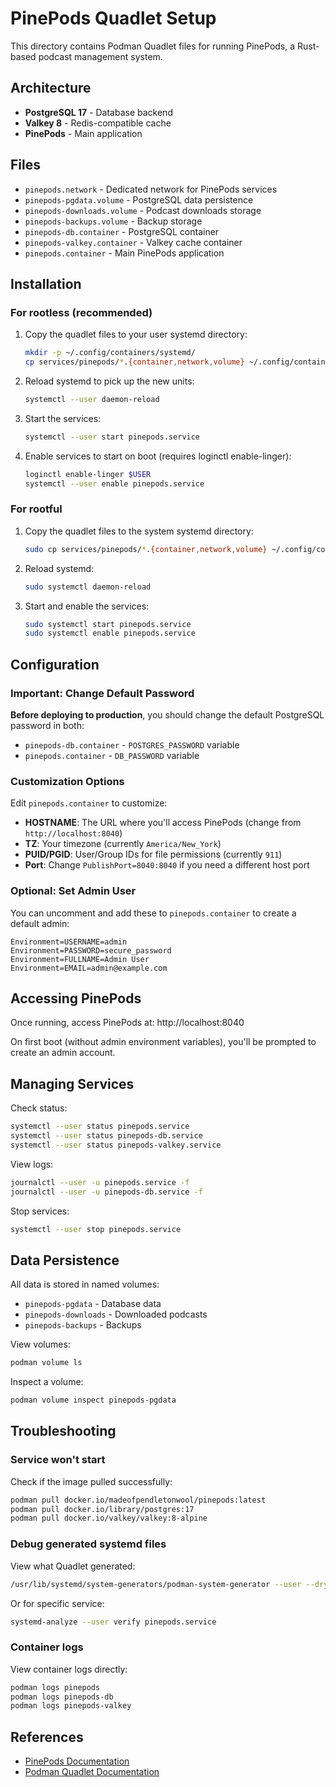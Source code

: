 # PinePods Quadlet Setup

This directory contains Podman Quadlet files for running PinePods, a Rust-based podcast management system.

## Architecture

- **PostgreSQL 17** - Database backend
- **Valkey 8** - Redis-compatible cache
- **PinePods** - Main application

## Files

- `pinepods.network` - Dedicated network for PinePods services
- `pinepods-pgdata.volume` - PostgreSQL data persistence
- `pinepods-downloads.volume` - Podcast downloads storage
- `pinepods-backups.volume` - Backup storage
- `pinepods-db.container` - PostgreSQL container
- `pinepods-valkey.container` - Valkey cache container
- `pinepods.container` - Main PinePods application

## Installation

### For rootless (recommended)

1. Copy the quadlet files to your user systemd directory:
   ```bash
   mkdir -p ~/.config/containers/systemd/
   cp services/pinepods/*.{container,network,volume} ~/.config/containers/systemd/
   ```

2. Reload systemd to pick up the new units:
   ```bash
   systemctl --user daemon-reload
   ```

3. Start the services:
   ```bash
   systemctl --user start pinepods.service
   ```

4. Enable services to start on boot (requires loginctl enable-linger):
   ```bash
   loginctl enable-linger $USER
   systemctl --user enable pinepods.service
   ```

### For rootful

1. Copy the quadlet files to the system systemd directory:
   ```bash
   sudo cp services/pinepods/*.{container,network,volume} ~/.config/containers/systemd/
   ```

2. Reload systemd:
   ```bash
   sudo systemctl daemon-reload
   ```

3. Start and enable the services:
   ```bash
   sudo systemctl start pinepods.service
   sudo systemctl enable pinepods.service
   ```

## Configuration

### Important: Change Default Password

**Before deploying to production**, you should change the default PostgreSQL password in both:
- `pinepods-db.container` - `POSTGRES_PASSWORD` variable
- `pinepods.container` - `DB_PASSWORD` variable

### Customization Options

Edit `pinepods.container` to customize:

- **HOSTNAME**: The URL where you'll access PinePods (change from `http://localhost:8040`)
- **TZ**: Your timezone (currently `America/New_York`)
- **PUID/PGID**: User/Group IDs for file permissions (currently `911`)
- **Port**: Change `PublishPort=8040:8040` if you need a different host port

### Optional: Set Admin User

You can uncomment and add these to `pinepods.container` to create a default admin:
```
Environment=USERNAME=admin
Environment=PASSWORD=secure_password
Environment=FULLNAME=Admin User
Environment=EMAIL=admin@example.com
```

## Accessing PinePods

Once running, access PinePods at: http://localhost:8040

On first boot (without admin environment variables), you'll be prompted to create an admin account.

## Managing Services

Check status:
```bash
systemctl --user status pinepods.service
systemctl --user status pinepods-db.service
systemctl --user status pinepods-valkey.service
```

View logs:
```bash
journalctl --user -u pinepods.service -f
journalctl --user -u pinepods-db.service -f
```

Stop services:
```bash
systemctl --user stop pinepods.service
```

## Data Persistence

All data is stored in named volumes:
- `pinepods-pgdata` - Database data
- `pinepods-downloads` - Downloaded podcasts
- `pinepods-backups` - Backups

View volumes:
```bash
podman volume ls
```

Inspect a volume:
```bash
podman volume inspect pinepods-pgdata
```

## Troubleshooting

### Service won't start

Check if the image pulled successfully:
```bash
podman pull docker.io/madeofpendletonwool/pinepods:latest
podman pull docker.io/library/postgres:17
podman pull docker.io/valkey/valkey:8-alpine
```

### Debug generated systemd files

View what Quadlet generated:
```bash
/usr/lib/systemd/system-generators/podman-system-generator --user --dryrun
```

Or for specific service:
```bash
systemd-analyze --user verify pinepods.service
```

### Container logs

View container logs directly:
```bash
podman logs pinepods
podman logs pinepods-db
podman logs pinepods-valkey
```

## References

- [PinePods Documentation](https://www.pinepods.online/docs/intro)
- [Podman Quadlet Documentation](../../docs/quadlet.md)

